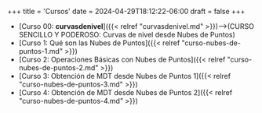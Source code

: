 +++
title = 'Cursos'
date = 2024-04-29T18:12:22-06:00
draft = false
+++

* [Curso 00: **curvasdenivel**]({{< relref "curvasdenivel.md" >}})-->(CURSO SENCILLO Y PODEROSO: Curvas de nivel desde Nubes de Puntos)
* [Curso 1: Qué son las Nubes de Puntos]({{< relref "curso-nubes-de-puntos-1.md" >}})
* [Curso 2: Operaciones Básicas con Nubes de Puntos]({{< relref "curso-nubes-de-puntos-2.md" >}})
* [Curso 3: Obtención de MDT desde Nubes de Puntos 1]({{< relref "curso-nubes-de-puntos-3.md" >}})
* [Curso 4: Obtención de MDT desde Nubes de Puntos 2]({{< relref "curso-nubes-de-puntos-4.md" >}})

